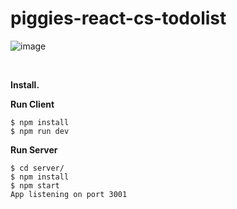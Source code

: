 # piggies-react-cs-todolist

![image](https://user-images.githubusercontent.com/107179122/178267182-690f1674-ec92-409e-a739-49e72cc2b694.png)

<br/>

<b>Install.</b>

<b>Run Client</b>
```
$ npm install
$ npm run dev
```

<b>Run Server</b>
```
$ cd server/
$ npm install
$ npm start
App listening on port 3001
```
